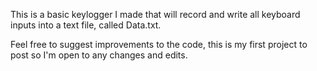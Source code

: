 This is a basic keylogger I made that will record and write all keyboard inputs into a text file, called Data.txt.

Feel free to suggest improvements to the code, this is my first project to post so I'm open to any changes and edits.
